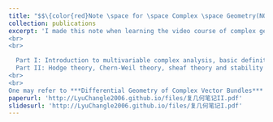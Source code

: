 ```yaml
---
title: "$$\{color{red}Note \space for \space Complex \space Geometry(NOT \space COMPLETED)}$$"
collection: publications
excerpt: 'I made this note when learning the video course of complex geometry taught by [**Prof. Zhang Xi**](https://dsxt.ustc.edu.cn/zj_ywjs.asp?zzid=3631) in 2020SP semester. The video can be found [here](https://tysunseven.github.io/video/Complex%20Geometry%202020S.html). The note is divided into two parts.   <br>
<br>
<br>

  Part I: Introduction to multivariable complex analysis, basic definition of complex manifold and Kahler manifold, connection and curvature, differential operator on complex manifold.   <br>
  Part II: Hodge theory, Chern-Weil theory, sheaf theory and stability of vector bundle, line bundle and vanishing theorem, Hermitian-Einstein bundle, Donaldson-Uhlenbeck-Yau theorem and  Calabi-Yau theorem.   <br>
<br>
<br>
One may refer to ***Differential Geometry of Complex Vector Bundles*** by Kobayashi for Chapter 1 to 7 of this course. '
paperurl: 'http://LyuChangle2006.github.io/files/复几何笔记II.pdf'
slidesurl: 'http://LyuChangle2006.github.io/files/复几何笔记I.pdf'
---
```


